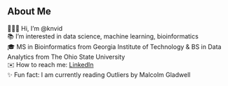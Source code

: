 ## About Me
👩🏽‍💻 Hi, I’m @knvid \
📚 I’m interested in data science, machine learning, bioinformatics \
🎓 MS in Bioinformatics from Georgia Institute of Technology & BS in Data Analytics from The Ohio State University \
✉️ How to reach me: [LinkedIn](https://www.linkedin.com/in/vidhya-kewale-8459511a2 "My LinkedIn!")\
✨ Fun fact: I am currently reading Outliers by Malcolm Gladwell
